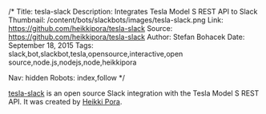 /*
Title: tesla-slack
Description: Integrates Tesla Model S REST API to Slack
Thumbnail: /content/bots/slackbots/images/tesla-slack.png
Link: https://github.com/heikkipora/tesla-slack
Source: https://github.com/heikkipora/tesla-slack
Author: Stefan Bohacek
Date: September 18, 2015
Tags: slack,bot,slackbot,tesla,opensource,interactive,open source,node.js,nodejs,node,heikkipora

Nav: hidden
Robots: index,follow
*/

[tesla-slack](https://github.com/heikkipora/tesla-slack) is an open source Slack integration with the Tesla Model S REST API. It was created by [Heikki Pora](https://github.com/heikkipora).